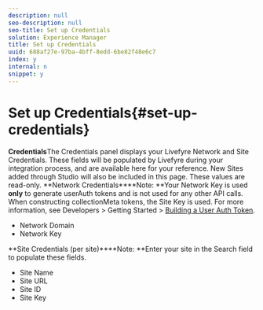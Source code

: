 ```yaml
---
description: null
seo-description: null
seo-title: Set up Credentials
solution: Experience Manager
title: Set up Credentials
uuid: 688af27e-97ba-4bff-8edd-6be82f48e6c7
index: y
internal: n
snippet: y
---
```


# Set up Credentials{#set-up-credentials}

 **Credentials**The Credentials panel displays your Livefyre Network and Site Credentials. These fields will be populated by Livefyre during your integration process, and are available here for your reference. New Sites added through Studio will also be included in this page. These values are read-only.
**Network Credentials****Note: **Your Network Key is used **only** to generate userAuth tokens and is not used for any other API calls. When constructing collectionMeta tokens, the Site Key is used. For more information, see Developers > Getting Started > [Building a User Auth Token](https://answers.livefyre.com/developers/getting-started/tokens/auth/).

* Network Domain
* Network Key

**Site Credentials (per site)****Note: **Enter your site in the Search field to populate these fields.

* Site Name
* Site URL
* Site ID
* Site Key

